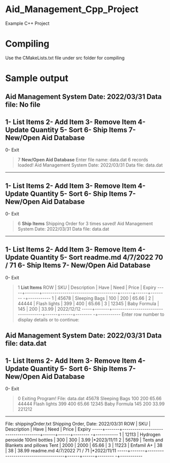 # Aid_Management_Cpp_Project
Example C++ Project

# Compiling

Use the CMakeLists.txt file under src folder for compiling

# Sample output

Aid Management System
Date: 2022/03/31
Data file: No file
---------------------------------
1- List Items
2- Add Item
3- Remove Item
4- Update Quantity
5- Sort
6- Ship Items
7- New/Open Aid Database
---------------------------------
0- Exit
> 7
****New/Open Aid Database****
Enter file name: data.dat
6 records loaded!
Aid Management System
Date: 2022/03/31
Data file: data.dat
---------------------------------
1- List Items
2- Add Item
3- Remove Item
4- Update Quantity
5- Sort
6- Ship Items
7- New/Open Aid Database
---------------------------------
0- Exit
> 6
****Ship Items****
Shipping Order for 3 times saved!
Aid Management System
Date: 2022/03/31
Data file: data.dat
---------------------------------
1- List Items
2- Add Item
3- Remove Item
4- Update Quantity
5- Sort
readme.md 4/7/2022
70 / 71
6- Ship Items
7- New/Open Aid Database
---------------------------------
0- Exit
> 1
****List Items****
ROW | SKU | Description | Have | Need | Price
| Expiry
-----+-------+-------------------------------------+------+------+--------
-+-----------
1 | 45678 | Sleeping Bags | 100 | 200 | 65.66
|
2 | 44444 | Flash lights | 399 | 400 | 65.66
|
3 | 12345 | Baby Formula | 145 | 200 | 33.99
| 2022/12/12
-----+-------+-------------------------------------+------+------+--------
-+-----------
Enter row number to display details or <ENTER> to continue:
>
Aid Management System
Date: 2022/03/31
Data file: data.dat
---------------------------------
1- List Items
2- Add Item
3- Remove Item
4- Update Quantity
5- Sort
6- Ship Items
7- New/Open Aid Database
---------------------------------
0- Exit
> 0
Exiting Program!
File: data.dat
45678 Sleeping Bags 100 200 65.66
44444 Flash lights 399 400 65.66
12345 Baby Formula 145 200 33.99 221212
------------------------------------------------
File: shippingOrder.txt
Shipping Order, Date: 2022/03/31
ROW | SKU | Description | Have | Need | Price
| Expiry
-----+-------+-------------------------------------+------+------+--------
-+-----------
1 | 12113 | Hydrogen peroxide 100ml bottles | 300 | 300 | 3.99
|*2023/11/11
2 | 56789 | Tents and Blankets and pillows Tent | 2000 | 2000 | 65.66
|
3 | 11223 | Enfamil A+ | 38 | 38 | 38.99
readme.md 4/7/2022
71 / 71
|*2022/11/11
-----+-------+-------------------------------------+------+------+--------
-+-----------
